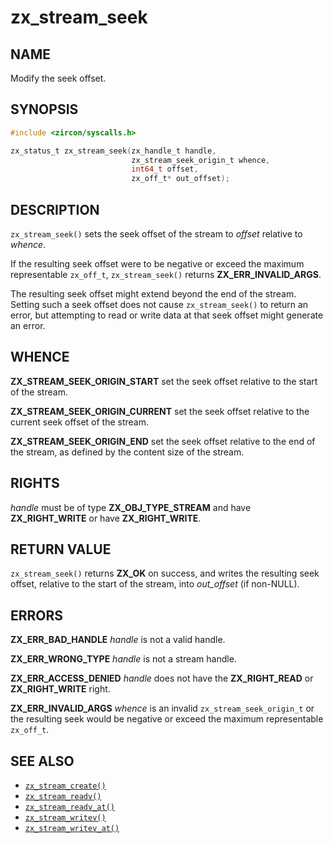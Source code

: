# zx_stream_seek

## NAME

<!-- Updated by update-docs-from-fidl, do not edit. -->

Modify the seek offset.

## SYNOPSIS

<!-- Updated by update-docs-from-fidl, do not edit. -->

```c
#include <zircon/syscalls.h>

zx_status_t zx_stream_seek(zx_handle_t handle,
                           zx_stream_seek_origin_t whence,
                           int64_t offset,
                           zx_off_t* out_offset);
```

## DESCRIPTION

`zx_stream_seek()` sets the seek offset of the stream to *offset* relative to
*whence*.

If the resulting seek offset were to be negative or exceed the maximum
representable `zx_off_t`, `zx_stream_seek()` returns **ZX_ERR_INVALID_ARGS**.

The resulting seek offset might extend beyond the end of the stream. Setting
such a seek offset does not cause `zx_stream_seek()` to return an error, but
attempting to read or write data at that seek offset might generate an error.

## WHENCE

**ZX_STREAM_SEEK_ORIGIN_START**  set the seek offset relative to the start of
the stream.

**ZX_STREAM_SEEK_ORIGIN_CURRENT**  set the seek offset relative to the current
seek offset of the stream.

**ZX_STREAM_SEEK_ORIGIN_END**  set the seek offset relative to the end of the
stream, as defined by the content size of the stream.

## RIGHTS

<!-- Updated by update-docs-from-fidl, do not edit. -->

*handle* must be of type **ZX_OBJ_TYPE_STREAM** and have **ZX_RIGHT_WRITE** or have **ZX_RIGHT_WRITE**.

## RETURN VALUE

`zx_stream_seek()` returns **ZX_OK** on success, and writes the resulting seek
offset, relative to the start of the stream, into *out_offset* (if non-NULL).

## ERRORS

**ZX_ERR_BAD_HANDLE**  *handle* is not a valid handle.

**ZX_ERR_WRONG_TYPE**  *handle* is not a stream handle.

**ZX_ERR_ACCESS_DENIED**  *handle* does not have the **ZX_RIGHT_READ** or
**ZX_RIGHT_WRITE** right.

**ZX_ERR_INVALID_ARGS**  *whence* is an invalid `zx_stream_seek_origin_t` or
the resulting seek would be negative or exceed the maximum representable
`zx_off_t`.

## SEE ALSO

 - [`zx_stream_create()`]
 - [`zx_stream_readv()`]
 - [`zx_stream_readv_at()`]
 - [`zx_stream_writev()`]
 - [`zx_stream_writev_at()`]

<!-- References updated by update-docs-from-fidl, do not edit. -->

[`zx_stream_create()`]: stream_create.md
[`zx_stream_readv()`]: stream_readv.md
[`zx_stream_readv_at()`]: stream_readv_at.md
[`zx_stream_writev()`]: stream_writev.md
[`zx_stream_writev_at()`]: stream_writev_at.md
